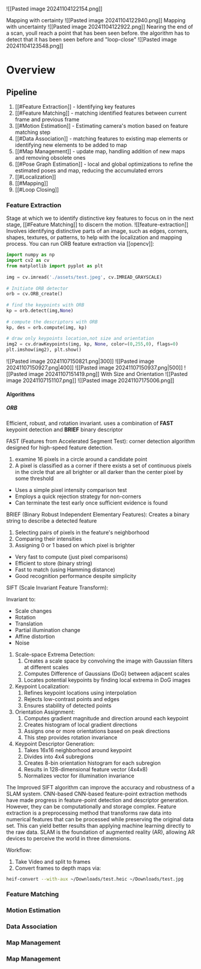 ![[Pasted image 20241104122154.png]]

Mapping with certainty
![[Pasted image 20241104122940.png]]
Mapping with uncertainty
![[Pasted image 20241104122922.png]]
Nearing the end of a scan, youll reach a point that has been seen before. the algorithm has to detect that it has been seen before and "loop-close"
![[Pasted image 20241104123548.png]]


# Overview
## Pipeline
1. [[#Feature Extraction]] - Identifying key features
2. [[#Feature Matching]] - matching identified features between current frame and previous frame
3. [[#Motion Estimation]] - Estimating camera's motion based on feature matching step
4. [[#Data Association]] - matching features to existing map elements or identifying new elements to be added to map
5. [[#Map Management]] - update map, handling addition of new maps and removing obsolete ones
6. [[#Pose Graph Estimation]] - local and global optimizations to refine the estimated poses and map, reducing the accumulated errors
7. [[#Localization]]
8. [[#Mapping]]
9. [[#Loop Closing]]

### Feature Extraction
Stage at which we to identify distinctive key features to focus on in the next stage, [[#Feature Matching]] to discern the motion. 
![[feature-extraction]]
Involves identifying distinctive parts of an image, such as edges, corners, shapes, textures, or patterns, to help with the localization and mapping process. 
You can run ORB feature extraction via [[opencv]]:

```python
import numpy as np
import cv2 as cv
from matplotlib import pyplot as plt
 
img = cv.imread('./assets/test.jpeg', cv.IMREAD_GRAYSCALE)
 
# Initiate ORB detector
orb = cv.ORB_create()
 
# find the keypoints with ORB
kp = orb.detect(img,None)
 
# compute the descriptors with ORB
kp, des = orb.compute(img, kp)
 
# draw only keypoints location,not size and orientation
img2 = cv.drawKeypoints(img, kp, None, color=(0,255,0), flags=0)
plt.imshow(img2), plt.show()
```
![[Pasted image 20241107150821.png|300]]
![[Pasted image 20241107150927.png|400]]
![[Pasted image 20241107150937.png|500]]
![[Pasted image 20241107151419.png]]
With Size and Orientation
![[Pasted image 20241107151107.png]]
![[Pasted image 20241107175006.png]]
#### Algorithms
##### ORB
Efficient, robust, and rotation invariant. uses a combination of **FAST** keypoint detection and **BRIEF** binary descriptor

FAST (Features from Accelerated Segment Test): corner detection algorithm designed for high-speed feature detection.
1. examine 16 pixels in a circle around a candidate point
2. A pixel is classified as a corner if there exists a set of continuous pixels in the circle that are all brighter or all darker than the center pixel by some threshold

- Uses a simple pixel intensity comparison test
- Employs a quick rejection strategy for non-corners
- Can terminate the test early once sufficient evidence is found

BRIEF (Binary Robust Independent Elementary Features): Creates a binary string to describe a detected feature

1. Selecting pairs of pixels in the feature's neighborhood
2. Comparing their intensities
3. Assigning 0 or 1 based on which pixel is brighter

- Very fast to compute (just pixel comparisons)
- Efficient to store (binary string)
- Fast to match (using Hamming distance)
- Good recognition performance despite simplicity

SIFT (Scale Invariant Feature Transform):

Invariant to:
- Scale changes
- Rotation
- Translation
- Partial illumination change
- Affine distortion
- Noise

1. Scale-space Extrema Detection:
	1. Creates a scale space by convolving the image with Gaussian filters at different scales
	2. Computes Difference of Gaussians (DoG) between adjacent scales
	3. Locates potential keypoints by finding local extrema in DoG images
2. Keypoint Localization:
	1. Refines keypoint locations using interpolation
	2. Rejects low-contrast points and edges
	3. Ensures stability of detected points
3. Orientation Assignment:
	1. Computes gradient magnitude and direction around each keypoint
	2. Creates histogram of local gradient directions
	3. Assigns one or more orientations based on peak directions
	4. This step provides rotation invariance
4. Keypoint Descriptor Generation:
	1. Takes 16x16 neighborhood around keypoint
	2. Divides into 4x4 subregions
	3. Creates 8-bin orientation histogram for each subregion
	4. Results in 128-dimensional feature vector (4x4x8)
	5. Normalizes vector for illumination invariance

The Improved SIFT algorithm can improve the accuracy and robustness of a SLAM system. 
CNN-based
CNN-based feature-point extraction methods have made progress in feature-point detection and descriptor generation. However, they can be computationally and storage complex. 
Feature extraction is a preprocessing method that transforms raw data into numerical features that can be processed while preserving the original data set. This can yield better results than applying machine learning directly to the raw data. 
SLAM is the foundation of augmented reality (AR), allowing AR devices to perceive the world in three dimensions. 


Workflow:
1. Take Video and split to frames
2. Convert frames to depth maps via:
```bash
heif-convert --with-aux ~/Downloads/test.heic ~/Downloads/test.jpg
```


### Feature Matching
### Motion Estimation
### Data Association
### Map Management
### Map Management